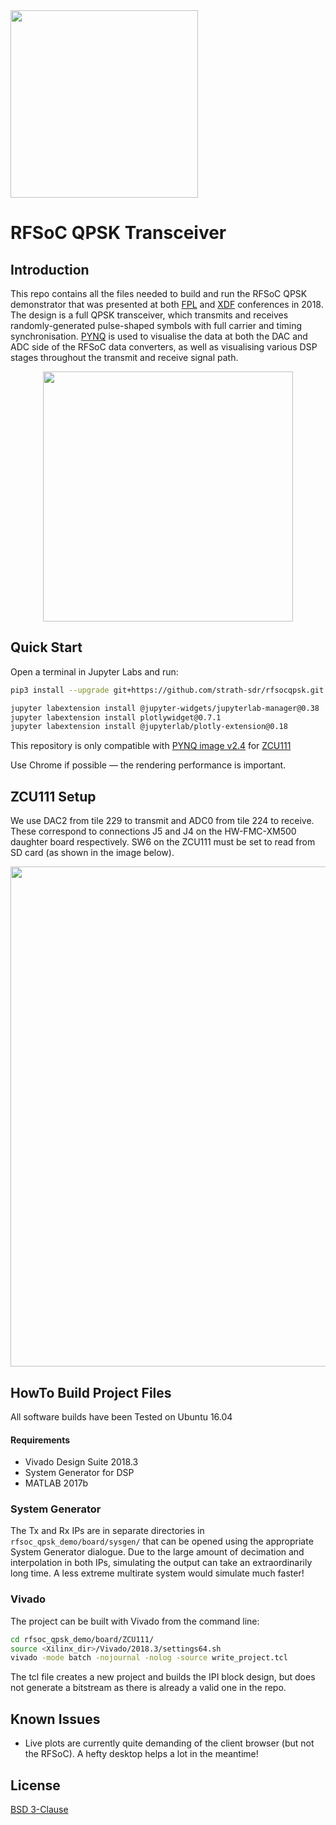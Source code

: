 <img src="https://www.strath.ac.uk/media/1newwebsite/webteam/logos/xUoS_Logo_Horizontal.png.pagespeed.ic.M6gv_BmDx1.png" width="300">

# RFSoC QPSK Transceiver 

## Introduction
This repo contains all the files needed to build and run the RFSoC QPSK demonstrator that was presented at both [FPL](https://fpl2018.org/) and [XDF](http://www.xilinx.com/xdf) conferences in 2018. The design is a full QPSK transceiver, which transmits and receives randomly-generated pulse-shaped symbols with full carrier and timing synchronisation. [PYNQ](https://github.com/xilinx/pynq) is used to visualise the data at both the DAC and ADC side of the RFSoC data converters, as well as visualising various DSP stages throughout the transmit and receive signal path.

<p align="center">
  <img src="https://github.com/strath-sdr/rfsoc_qpsk_demo/blob/master/img/constellation_small.gif" width="400" height="400" />
<p/>

## Quick Start
Open a terminal in Jupyter Labs and run:
```sh
pip3 install --upgrade git+https://github.com/strath-sdr/rfsocqpsk.git

jupyter labextension install @jupyter-widgets/jupyterlab-manager@0.38
jupyter labextension install plotlywidget@0.7.1
jupyter labextension install @jupyterlab/plotly-extension@0.18
```
This repository is only compatible with [PYNQ image v2.4](https://github.com/Xilinx/PYNQ/releases) for [ZCU111](https://www.xilinx.com/products/boards-and-kits/zcu111.html) 

Use Chrome if possible — the rendering performance is important.

## ZCU111 Setup
We use DAC2 from tile 229 to transmit and ADC0 from tile 224 to receive. These correspond to connections J5 and J4 on the HW-FMC-XM500 daughter board respectively. SW6 on the ZCU111 must be set to read from SD card (as shown in the image below).

<p align="center">
<img src="https://github.com/jogomojo/rfsoc_qpsk_demo/blob/master/img/rfsoc_setup.png" width="800">
<p/>

## HowTo Build Project Files
All software builds have been Tested on Ubuntu 16.04
#### Requirements
- Vivado Design Suite 2018.3
- System Generator for DSP
- MATLAB 2017b

### System Generator
The Tx and Rx IPs are in separate directories in `rfsoc_qpsk_demo/board/sysgen/` that can be opened using the appropriate System Generator dialogue. Due to the large amount of decimation and interpolation in both IPs, simulating the output can take an extraordinarily long time. A less extreme multirate system would simulate much faster! 

### Vivado
The project can be built with Vivado from the command line:
```sh
cd rfsoc_qpsk_demo/board/ZCU111/
source <Xilinx_dir>/Vivado/2018.3/settings64.sh
vivado -mode batch -nojournal -nolog -source write_project.tcl
```
The tcl file creates a new project and builds the IPI block design, but does not generate a bitstream as there is already a valid one in the repo.

## Known Issues
- Live plots are currently quite demanding of the client browser (but not the RFSoC). A hefty desktop helps a lot in the meantime!

## License 
[BSD 3-Clause](github.com/strath-sdr/rfsoc_qpsk_demo/LICENSE)
